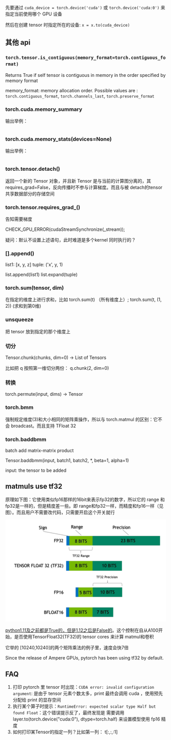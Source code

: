 
先要通过 `cuda_device = torch.device('cuda')` 或 `torch.device('cuda:0')` 来指定当前使用哪个 GPU 设备

然后在创建 tensor 时指定所在的设备: `x = x.to(cuda_device)`

## 其他 api

### `torch.tensor.is_contiguous(memory_format=torch.contiguous_format)`

Returns True if self tensor is contiguous in memory in the order specified by memory format

memory_format: memory allocation order. Possible values are : `torch.contiguous_format`, `torch.channels_last`, `torch.preserve_format`

### torch.cuda.memory_summary
输出举例：
```

```

### torch.cuda.memory_stats(devices=None)

输出举例：
```

```

### torch.tensor.detach()
返回一个新的 Tensor 对象，并且新 Tensor 是与当前的计算图分离的，其 requires_grad=False，反向传播时不参与计算梯度。而且与被 detach的tensor共享数据部分的存储空间

### torch.tensor.requires_grad_()
告知需要梯度

CHECK_GPU_ERROR(cudaStreamSynchronize(_stream));

疑问：默认不设置上述语句，此时难道是多个kernel 同时执行的？

### [].append()
list1: [x, y, z]
tuple: ('x', y, 1)

list.append(list1)
list.expand(tuple)

### torch.sum(tensor, dim)
在指定的维度上进行求和，比如 torch.sum(t) （所有维度上）; torch.sum(t, (1, 2)) (求和到第0维)

### unsqueeze
把 tensor 放到指定的那个维度上

### 切分

Tensor.chunk(chunks, dim=0) → List of Tensors

比如把 q 按照第一维切分两份： q.chunk(2, dim=0)

### 转换

torch.permute(input, dims) → Tensor

### torch.bmm
强制规定维度(3)和大小相同的矩阵乘操作，所以与 torch.matmul 的区别：它不会 broadcast。而且支持 TFloat 32

### torch.baddbmm
batch add matrix-matrix product 

Tensor.baddbmm(input, batch1, batch2, *, beta=1, alpha=1)

input: the tensor to be added

## matmuls use tf32
原理如下图：它使用类似fp16那样的16bit来表示fp32的数字，所以它的 range 和 fp32是一样的，但是精度差一些。即 range和fp32一样，而精度和fp16一样（见图）。而且用户不需要改代码，只需要开启这个开关就行
 
![](imgs/tf32.png)

[python1.11及之前都是True的，但是1.12之后是False的](https://pytorch.org/docs/master/notes/cuda.html#tensorfloat-32-tf32-on-ampere-devices)。这个控制在自从A100开始，是否使用TensorFloat32(TF32)的 tensor cores 来计算 matmul和卷积

它举的 [10240,10240]的两个矩阵乘法的例子里，速度会快7倍

Since the release of Ampere GPUs, pytorch has been using tf32 by default. 



## FAQ
1. 打印 pytorch 里 tensor 时出现：`CUDA error: invalid configuration argument`: 是由于 tensor 元素个数太多，print 最终会调用 cuda ，使用预先分配给 print 的显存空间
2. 执行某个算子时提示：`RuntimeError: expected scalar type Half but found Float`：这个错误提示反了，最终发现是 需要调用 layer.to(torch.device("cuda:0"), dtype=torch.half) 来设置模型使用 fp16 精度
3. 如何打印某Tensor的指定一列？比如第一列： t[:,:,:1]
